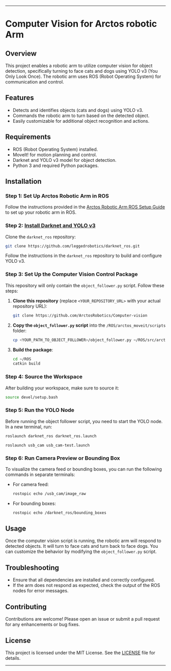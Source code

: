 
---

# Computer Vision for Arctos robotic Arm

## Overview

This project enables a robotic arm to utilize computer vision for object detection, specifically turning to face cats and dogs using YOLO v3 (You Only Look Once). The robotic arm uses ROS (Robot Operating System) for communication and control.

## Features

- Detects and identifies objects (cats and dogs) using YOLO v3.
- Commands the robotic arm to turn based on the detected object.
- Easily customizable for additional object recognition and actions.

## Requirements

- ROS (Robot Operating System) installed.
- MoveIt! for motion planning and control.
- Darknet and YOLO v3 model for object detection.
- Python 3 and required Python packages.

## Installation

### Step 1: Set Up Arctos Robotic Arm in ROS

Follow the instructions provided in the [Arctos Robotic Arm ROS Setup Guide](https://github.com/ArctosRobotics/ROS) to set up your robotic arm in ROS.

### Step 2: [Install Darknet and YOLO v3](https://github.com/leggedrobotics/darknet_ros)

Clone the `darknet_ros` repository:

```bash
git clone https://github.com/leggedrobotics/darknet_ros.git
```

Follow the instructions in the `darknet_ros` repository to build and configure YOLO v3.

### Step 3: Set Up the Computer Vision Control Package

This repository will only contain the `object_follower.py` script. Follow these steps:

1. **Clone this repository** (replace `<YOUR_REPOSITORY_URL>` with your actual repository URL):

   ```bash
   git clone https://github.com/ArctosRobotics/Computer-vision
   ```

2. **Copy the `object_follower.py` script** into the `/ROS/arctos_moveit/scripts` folder:

   ```bash
   cp <YOUR_PATH_TO_OBJECT_FOLLOWER>/object_follower.py ~/ROS/src/arctos_moveit/scripts/
   ```

3. **Build the package**:

   ```bash
   cd ~/ROS
   catkin build
   ```

### Step 4: Source the Workspace

After building your workspace, make sure to source it:

```bash
source devel/setup.bash
```

### Step 5: Run the YOLO Node

Before running the object follower script, you need to start the YOLO node. In a new terminal, run:

```bash
roslaunch darknet_ros darknet_ros.launch
```
```
roslaunch usb_cam usb_cam-test.launch
```

### Step 6: Run Camera Preview or Bounding Box

To visualize the camera feed or bounding boxes, you can run the following commands in separate terminals:

- For camera feed:

   ```bash
   rostopic echo /usb_cam/image_raw
   ```

- For bounding boxes:

   ```bash
   rostopic echo /darknet_ros/bounding_boxes
   ```

## Usage

Once the computer vision script is running, the robotic arm will respond to detected objects. It will turn to face cats and turn back to face dogs. You can customize the behavior by modifying the `object_follower.py` script.

## Troubleshooting

- Ensure that all dependencies are installed and correctly configured.
- If the arm does not respond as expected, check the output of the ROS nodes for error messages.

## Contributing

Contributions are welcome! Please open an issue or submit a pull request for any enhancements or bug fixes.

## License

This project is licensed under the MIT License. See the [LICENSE](LICENSE) file for details.

---

